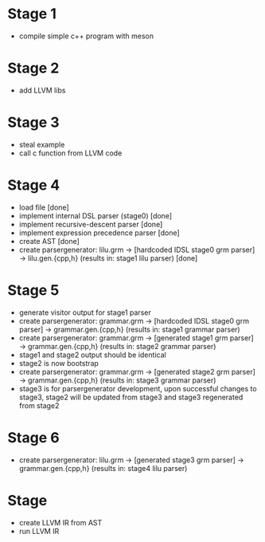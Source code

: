 # Stage 1

- compile simple c++ program with meson

# Stage 2

- add LLVM libs

# Stage 3

- steal example
- call c function from LLVM code

# Stage 4

- load file [done]
- implement internal DSL parser (stage0) [done]
- implement recursive-descent parser [done]
- implement expression precedence parser [done]
- create AST [done]
- create parsergenerator: lilu.grm -> [hardcoded IDSL stage0 grm parser] -> lilu.gen.{cpp,h} (results in: stage1 lilu parser) [done]

# Stage 5

- generate visitor output for stage1 parser
- create parsergenerator: grammar.grm -> [hardcoded IDSL stage0 grm parser] -> grammar.gen.{cpp,h} (results in: stage1 grammar parser)
- create parsergenerator: grammar.grm -> [generated stage1 grm parser] -> grammar.gen.{cpp,h} (results in: stage2 grammar parser)
- stage1 and stage2 output should be identical
- stage2 is now bootstrap
- create parsergenerator: grammar.grm -> [generated stage2 grm parser] -> grammar.gen.{cpp,h} (results in: stage3 grammar parser)
- stage3 is for parsergenerator development, upon successful changes to stage3, stage2 will be updated from stage3 and stage3 regenerated from stage2

# Stage 6

- create parsergenerator: lilu.grm -> [generated stage3 grm parser] -> grammar.gen.{cpp,h} (results in: stage4 lilu parser)


# Stage

- create LLVM IR from AST
- run LLVM IR

